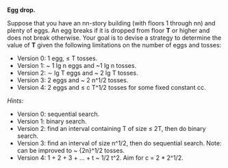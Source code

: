 **Egg drop.** 

Suppose that you have an nn-story building (with floors 1 through nn) and plenty of eggs. An egg breaks if it is dropped from floor **T** or higher and does not break otherwise. Your goal is to devise a strategy to determine the value of **T** given the following limitations on the number of eggs and tosses:
* Version 0: 1 egg, ≤ T tosses.
* Version 1: ~ 1 lg n eggs and ~1 lg n tosses.
* Version 2: ∼ lg T eggs and ~ 2 lg T tosses.
* Version 3: 2 eggs and ~ 2 n^1/2 tosses.
* Version 4: 2 eggs and ≤ c T^1/2 tosses for some fixed constant cc.

_Hints:_ 
* Version 0: sequential search.
* Version 1: binary search.
* Version 2: find an interval containing T of size ≤ 2T, then do binary search.
* Version 3: find an interval of size n^1/2, then do sequential search. Note: can be improved to ~ {2n}^1/2 tosses.
* Version 4: 1 + 2 + 3 + ... + t ~ 1/2 t^2. Aim for c = 2 * 2^1/2.


